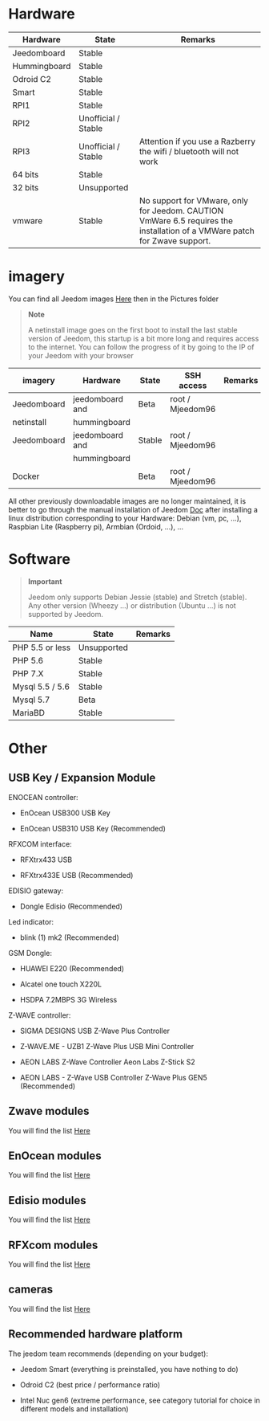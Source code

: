 Hardware
========

Hardware | State | Remarks
--- | --- | ---
Jeedomboard             | Stable                  |
Hummingboard            | Stable                  |
Odroid C2               | Stable                  |                          
Smart                   | Stable                  |                          
RPI1                    | Stable                  |                          
RPI2                    | Unofficial / Stable     |                          
RPI3                    | Unofficial / Stable     | Attention if you use a Razberry the wifi / bluetooth will not work
64 bits                 | Stable                  |                          
32 bits                 | Unsupported            |                          
vmware                  | Stable                  | No support for VMware, only for Jeedom. CAUTION VmWare 6.5 requires the installation of a VMWare patch for Zwave support.

imagery
======

You can find all Jeedom images
[Here](https://www.amazon.fr/clouddrive/share/OwYXPEKiIMdsGhkFeI3eUQ0VcvTEBq0qxQevlXPvPIy/folder/IT3WZ3N0RqGzaLBnBo0qog)
then in the Pictures folder

> **Note**
>
> A netinstall image goes on the first boot to install the
> last stable version of Jeedom, this startup is a bit more
> long and requires access to the internet. You can follow
> the progress of it by going to the IP of your Jeedom with your
> browser

| imagery         | Hardware       | State           | SSH access      | Remarks      |
|----------------|----------------|----------------|----------------|----------------|
| Jeedomboard    | jeedomboard and | Beta           | root / Mjeedom96 |                |
| netinstall     | hummingboard   |                |                |                |
| Jeedomboard    | jeedomboard and | Stable         | root / Mjeedom96 |                |
|                | hummingboard   |                |                |                |
| Docker         |                | Beta           | root / Mjeedom96 |                |


All other previously downloadable images are no longer
maintained, it is better to go through the manual installation of Jeedom
[Doc](https://github.com/jeedom/documentation/blob/master/installation/fr_FR/other.asciidoc)
after installing a linux distribution corresponding to your
Hardware: Debian (vm, pc, ...), Raspbian Lite (Raspberry pi), Armbian
(Ordoid, ...), ...

Software
========

> **Important**
>
> Jeedom only supports Debian Jessie (stable) and Stretch (stable).
> Any other version (Wheezy ...) or distribution (Ubuntu ...) is not
> supported by Jeedom.


| Name                     | State                    | Remarks                |
|-------------------------|-------------------------|--------------------------|
| PHP 5.5 or less        | Unsupported            |                          |
| PHP 5.6                 | Stable                  |                          |
| PHP 7.X                 | Stable                  |                          |
| Mysql 5.5 / 5.6           | Stable                  |                          |
| Mysql 5.7               | Beta                    |                          |
| MariaBD                 | Stable                  |                          |

Other
=====

USB Key / Expansion Module
---------------------------

ENOCEAN controller:

-   EnOcean USB300 USB Key

-   EnOcean USB310 USB Key (Recommended)

RFXCOM interface:

-   RFXtrx433 USB

-   RFXtrx433E USB (Recommended)

EDISIO gateway:

-   Dongle Edisio (Recommended)

Led indicator:

-   blink (1) mk2 (Recommended)

GSM Dongle:

-   HUAWEI E220 (Recommended)

-   Alcatel one touch X220L

-   HSDPA 7.2MBPS 3G Wireless

Z-WAVE controller:

-   SIGMA DESIGNS USB Z-Wave Plus Controller

-   Z-WAVE.ME - UZB1 Z-Wave Plus USB Mini Controller

-   AEON LABS Z-Wave Controller Aeon Labs Z-Stick S2

-   AEON LABS - Z-Wave USB Controller Z-Wave Plus GEN5 (Recommended)

Zwave modules
-------------

You will find the list
[Here](https://jeedom.github.io/documentation/zwave/en_US/equipement.compatible)

EnOcean modules
---------------

You will find the list
[Here](https://jeedom.github.io/documentation/enocean/en_US/equipement.compatible)

Edisio modules
--------------

You will find the list
[Here](https://jeedom.github.io/documentation/edisio/en_US/equipement.compatible)

RFXcom modules
--------------

You will find the list
[Here](https://jeedom.github.io/documentation/rfxcom/en_US/equipement.compatible)

cameras
-------

You will find the list
[Here](https://jeedom.github.io/documentation/camera/en_US/equipement.compatible)

Recommended hardware platform
---------------------------------

The jeedom team recommends (depending on your budget):

-   Jeedom Smart (everything is preinstalled, you have nothing to do)

-   Odroid C2 (best price / performance ratio)

-   Intel Nuc gen6 (extreme performance, see category tutorial
    for choice in different models and installation)


